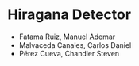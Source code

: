 # Hiragana Detector

* Fatama Ruiz, Manuel Ademar
* Malvaceda Canales, Carlos Daniel
* Pérez Cueva, Chandler Steven
